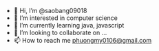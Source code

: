 - 👋 Hi, I’m @saobang09018
- 👀 I’m interested in computer science
- 🌱 I’m currently learning java, javascript
- 💞️ I’m looking to collaborate on ...
- 📫 How to reach me phuongmy0106@gmail.com

<!---
saobang09018/saobang09018 is a ✨ special ✨ repository because its `README.md` (this file) appears on your GitHub profile.
You can click the Preview link to take a look at your changes.
--->
